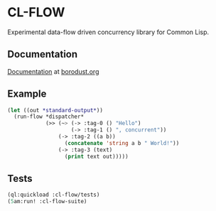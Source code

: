 # CL-FLOW
Experimental data-flow driven concurrency library for Common Lisp.


## Documentation
[Documentation](https://borodust.org/projects/cl-flow/) at [borodust.org](https://borodust.org)


## Example

```lisp
(let ((out *standard-output*))
  (run-flow *dispatcher*
            (>> (~> (-> :tag-0 () "Hello")
                    (-> :tag-1 () ", concurrent"))
                (-> :tag-2 ((a b))
                  (concatenate 'string a b " World!"))
                (-> :tag-3 (text)
                  (print text out)))))
```

## Tests

```lisp
(ql:quickload :cl-flow/tests)
(5am:run! :cl-flow-suite)
```
